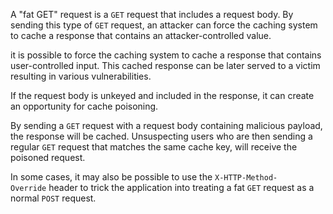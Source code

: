 A "fat GET" request is a `GET` request that includes a request body. By sending this type of `GET` request, an attacker can force the caching system to cache a response that contains an attacker-controlled value. 


it is possible to force the caching system to cache a response that contains user-controlled input. This cached response can be later served to a victim resulting in various vulnerabilities.

If the request body is unkeyed and included in the response, it can create an opportunity for cache poisoning.

By sending a `GET` request with a request body containing malicious payload, the response will be cached. Unsuspecting users who are then sending a regular `GET` request that matches the same cache key, will receive the poisoned request.

In some cases, it may also be possible to use the `X-HTTP-Method-Override` header to trick the application into treating a fat `GET` request as a normal `POST` request.